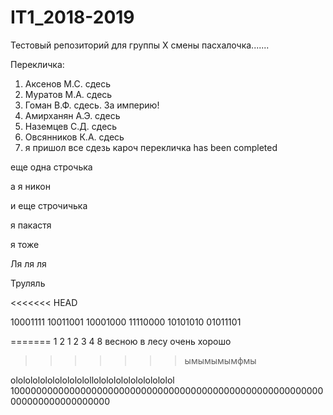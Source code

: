 # IT1_2018-2019
Тестовый репoзиторий для группы X смены                                                    пасхалочка.......

Перекличка:
1. Аксенов М.С. сдесь
2. Муратов М.А. сдесь
3. Гоман В.Ф. сдесь. За империю!
4. Амирханян А.Э. сдесь
5. Наземцев С.Д. сдесь
6. Овсянников К.А. сдесь
7. я пришол
все сдезь кароч перекличка has been completed

еще одна строчька

а я никон 

и еще строчичька
                                                                    
я пакастя

я тоже

Ля ля ля


Труляль

<<<<<<< HEAD

10001111 10011001 10001000 11110000 10101010 01011101












=======
1
2
1
2
3
4
8
весною в лесу очень хорошо
>>>>>>> ымымымымфмы

ololololololololololollololololololololololol
100000000000000000000000000000000000000000000000000000000000000000000000000
